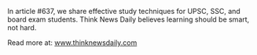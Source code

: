 In article #637, we share effective study techniques for UPSC, SSC, and board exam students. Think News Daily believes learning should be smart, not hard.

Read more at: www.thinknewsdaily.com